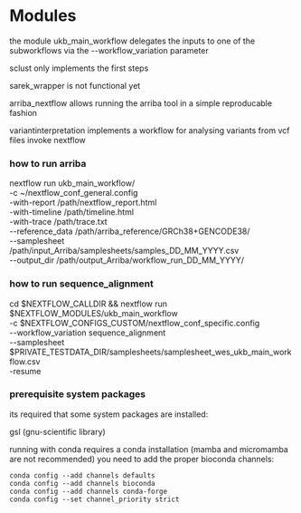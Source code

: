 # Modules

the module ukb_main_workflow delegates the inputs to one of the subworkflows via the --workflow_variation parameter

sclust only implements the first steps

sarek_wrapper is not functional yet

arriba_nextflow allows running the arriba tool in a simple reproducable fashion

variantinterpretation implements a workflow for analysing variants from vcf files
invoke nextflow 

### how to run arriba
nextflow run ukb_main_workflow/  \
	-c ~/nextflow_conf_general.config \
	-with-report /path/nextflow_report.html \
	-with-timeline /path/timeline.html \
	-with-trace /path/trace.txt \
	--reference_data /path/arriba_reference/GRCh38+GENCODE38/ \
	--samplesheet /path/input_Arriba/samplesheets/samples_DD_MM_YYYY.csv \
	--output_dir /path/output_Arriba/workflow_run_DD_MM_YYYY/ 

### how to run sequence_alignment

cd $NEXTFLOW_CALLDIR && nextflow run $NEXTFLOW_MODULES/ukb_main_workflow \
	-c $NEXTFLOW_CONFIGS_CUSTOM/nextflow_conf_specific.config \
	--workflow_variation sequence_alignment \
	--samplesheet $PRIVATE_TESTDATA_DIR/samplesheets/samplesheet_wes_ukb_main_workflow.csv \
	-resume

### prerequisite system packages

its required that some system packages are installed:

gsl (gnu-scientific library)

running with conda requires a conda installation (mamba and micromamba are not recommended)
you need to add the proper bioconda channels:

```
conda config --add channels defaults
conda config --add channels bioconda
conda config --add channels conda-forge
conda config --set channel_priority strict
```
